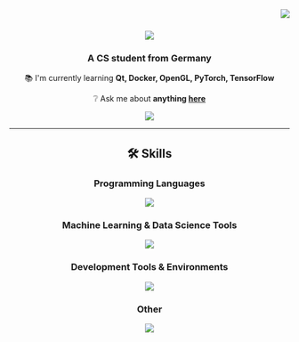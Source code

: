 <img align="right" src="https://visitor-badge.laobi.icu/badge?page_id=SombkeMaximilian.SombkeMaximilian" />

<h1 align="center">
    <img src="https://readme-typing-svg.herokuapp.com?font=Quicksand&size=35&duration=4000&pause=250&color=4274F7&center=true&vCenter=true&random=false&width=500&height=75&lines=Hey+there!;I'm+Maximilian+Sombke!" />
</h1>

<h3 align="center">A CS student from Germany</h3>

<div align="center">

📚 I'm currently learning **Qt, Docker, OpenGL, PyTorch, TensorFlow**

❔ Ask me about **anything [here](https://github.com/SombkeMaximilian/SombkeMaximilian/issue)**

</div>

<div align="center">
    <a href="mailto:sombke.maximilian@gmail.com">
        <img src="https://img.shields.io/badge/Gmail-333333?style=for-the-badge&logo=gmail&logoColor=red" />
    </a>
</div>

<hr/>

<h2 align="center">🛠️ Skills</h2>

<h3 align="center">Programming Languages</h3>
<div align="center">
    <img src="https://skillicons.dev/icons?i=c,cpp,python,fortran,r" />
</div>

<h3 align="center">Machine Learning & Data Science Tools</h3>
<div align="center">
    <img src="https://skillicons.dev/icons?i=pytorch,tensorflow" />
</div>

<h3 align="center">Development Tools & Environments</h3>
<div align="center">
    <img src="https://skillicons.dev/icons?i=githubactions,docker,git,cmake" />
</div>

<h3 align="center">Other</h3>
<div align="center">
    <img src="https://skillicons.dev/icons?i=linux,bash,qt,latex,arduino" />
</div>
